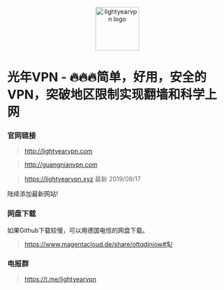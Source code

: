 <p align="center">
<img alt="lightyearvpn logo" src="https://www.lightyearvpn.com/logo.png" width="100">
</p>

# 光年VPN - 🔥🔥🔥简单，好用，安全的VPN，突破地区限制实现翻墙和科学上网

### 官网链接

> http://lightyearvpn.com

> http://guangnianvpn.com

> https://lightyearvpn.xyz 最新 2019/09/17 

陆续添加最新网站!

### 网盘下载
如果Github下载较慢，可以用德国电信的网盘下载。

> https://www.magentacloud.de/share/ottqdjnjow#$/

### 电报群 

> https://t.me/lightyearvpn

